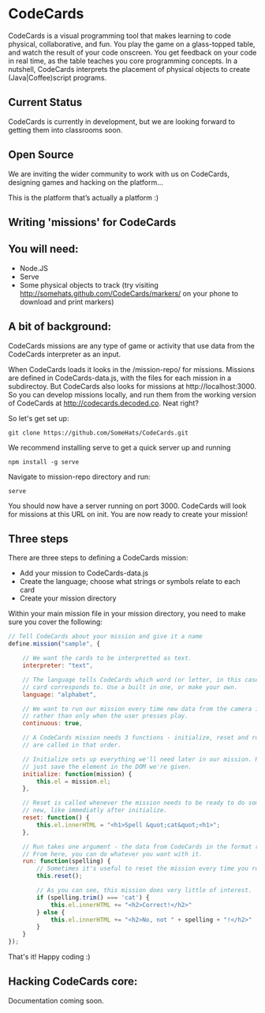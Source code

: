 CodeCards
=========

CodeCards is a visual programming tool that makes learning to code physical, collaborative, and fun. You play the game on a glass-topped table, and watch the result of your code onscreen. You get feedback on your code in real time, as the table teaches you core programming concepts. In a nutshell, CodeCards interprets the placement of physical objects to create (Java|Coffee)script programs.

Current Status
--------------
CodeCards is currently in development, but we are looking forward to getting them into classrooms soon. 

Open Source
-----------
We are inviting the wider community to work with us on CodeCards, designing games and hacking on the platform...

This is the platform that’s actually a platform :) 

Writing 'missions' for CodeCards
--------------------------------

## You will need:

* Node.JS
* Serve
* Some physical objects to track (try visiting http://somehats.github.com/CodeCards/markers/ on your phone to download and print markers)

## A bit of background:

CodeCards missions are any type of game or activity that use data from the CodeCards interpreter as an input. 

When CodeCards loads it looks in the /mission-repo/ for missions. Missions are defined in CodeCards-data.js, with the files for each mission in a subdirectoy. But CodeCards also looks for missions at http://localhost:3000. So you can develop missions locally, and run them from the working version of CodeCards at http://codecards.decoded.co. Neat right?

So let's get set up:

`git clone https://github.com/SomeHats/CodeCards.git`

We recommend installing serve to get a quick server up and running

`npm install -g serve`

Navigate to mission-repo directory and run:

`serve`

You should now have a server running on port 3000. CodeCards will look for missions at this URL on init. You are now ready to create your mission!

## Three steps

There are three steps to defining a CodeCards mission:

* Add your mission to CodeCards-data.js
* Create the language; choose what strings or symbols relate to each card
* Create your mission directory 

Within your main mission file in your mission directory, you need to make sure you cover the following: 

```javascript
// Tell CodeCards about your mission and give it a name
define.mission("sample", {

	// We want the cards to be interpretted as text.
	interpreter: "text",

	// The language tells CodeCards which word (or letter, in this case) each
	// card corresponds to. Use a built in one, or make your own.
	language: "alphabet",

	// We want to run our mission every time new data from the camera is ready,
	// rather than only when the user presses play.
	continuous: true,

	// A CodeCards mission needs 3 functions - initialize, reset and run - they 
	// are called in that order.

	// Initialize sets up everything we'll need later in our mission. Here, we 
	// just save the element in the DOM we're given.
	initialize: function(mission) {
		this.el = mission.el;
	},

	// Reset is called whenever the mission needs to be ready to do something
	// new, like immediatly after initialize.
	reset: function() {
		this.el.innerHTML = "<h1>Spell &quot;cat&quot;<h1>";
	},

	// Run takes one argument - the data from CodeCards in the format requested.
	// From here, you can do whatever you want with it.
	run: function(spelling) {
		// Sometimes it's useful to reset the mission every time you run it.
		this.reset();

		// As you can see, this mission does very little of interest.
		if (spelling.trim() === 'cat') {
			this.el.innerHTML += "<h2>Correct!</h2>"
		} else {
			this.el.innerHTML += "<h2>No, not " + spelling + "!</h2>"
		}
	}
});
```

That's it! Happy coding :)


Hacking CodeCards core:
-----------------------
Documentation coming soon.